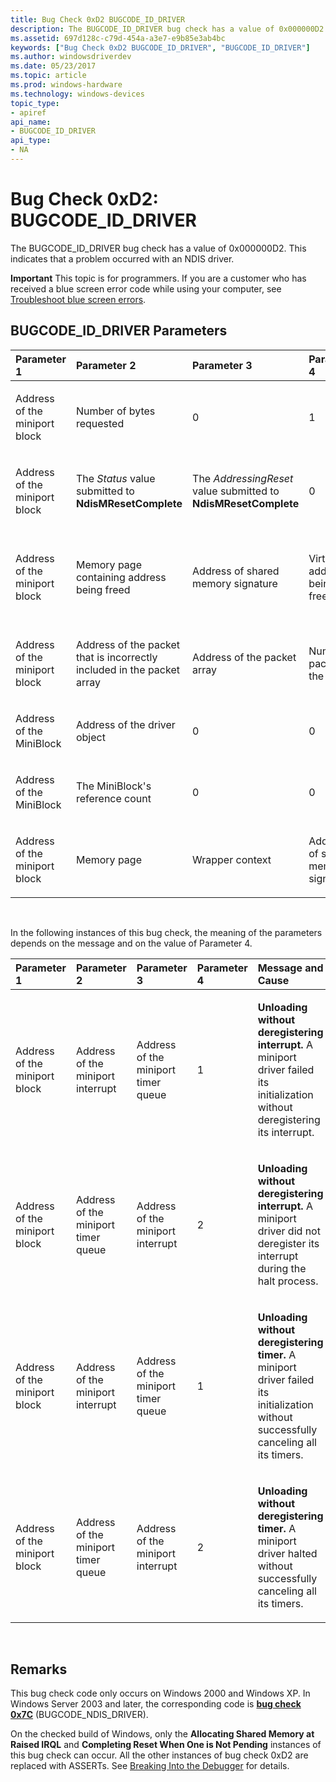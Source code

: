 ```yaml
---
title: Bug Check 0xD2 BUGCODE_ID_DRIVER
description: The BUGCODE_ID_DRIVER bug check has a value of 0x000000D2. This indicates that a problem occurred with an NDIS driver.
ms.assetid: 697d128c-c79d-454a-a3e7-e9b85e3ab4bc
keywords: ["Bug Check 0xD2 BUGCODE_ID_DRIVER", "BUGCODE_ID_DRIVER"]
ms.author: windowsdriverdev
ms.date: 05/23/2017
ms.topic: article
ms.prod: windows-hardware
ms.technology: windows-devices
topic_type:
- apiref
api_name:
- BUGCODE_ID_DRIVER
api_type:
- NA
---
```


# Bug Check 0xD2: BUGCODE\_ID\_DRIVER


The BUGCODE\_ID\_DRIVER bug check has a value of 0x000000D2. This indicates that a problem occurred with an NDIS driver.

**Important** This topic is for programmers. If you are a customer who has received a blue screen error code while using your computer, see [Troubleshoot blue screen errors](http://windows.microsoft.com/windows-10/troubleshoot-blue-screen-errors).

## BUGCODE\_ID\_DRIVER Parameters


<table>
<colgroup>
<col width="20%" />
<col width="20%" />
<col width="20%" />
<col width="20%" />
<col width="20%" />
</colgroup>
<thead>
<tr class="header">
<th align="left">Parameter 1</th>
<th align="left">Parameter 2</th>
<th align="left">Parameter 3</th>
<th align="left">Parameter 4</th>
<th align="left">Message and Cause</th>
</tr>
</thead>
<tbody>
<tr class="odd">
<td align="left"><p>Address of the miniport block</p></td>
<td align="left"><p>Number of bytes requested</p></td>
<td align="left"><p>0</p></td>
<td align="left"><p>1</p></td>
<td align="left"><p><strong>Allocating shared memory at raised IRQL.</strong> A driver called <strong>NdisMAllocateSharedMemory</strong> with IRQL &gt;= DISPATCH_LEVEL.</p></td>
</tr>
<tr class="even">
<td align="left"><p>Address of the miniport block</p></td>
<td align="left"><p>The <em>Status</em> value submitted to <strong>NdisMResetComplete</strong></p></td>
<td align="left"><p>The <em>AddressingReset</em> value submitted to <strong>NdisMResetComplete</strong></p></td>
<td align="left"><p>0</p></td>
<td align="left"><p><strong>Completing reset when one is not pending.</strong> A driver called <strong>NdisMResetComplete</strong>, but no reset was pending.</p></td>
</tr>
<tr class="odd">
<td align="left"><p>Address of the miniport block</p></td>
<td align="left"><p>Memory page containing address being freed</p></td>
<td align="left"><p>Address of shared memory signature</p></td>
<td align="left"><p>Virtual address being freed</p></td>
<td align="left"><p><strong>Freeing shared memory not allocated.</strong> A driver called <strong>NdisMFreeSharedMemory</strong> or <strong>NdisMFreeSharedMemoryAsync</strong> with an address that is not located in NDIS shared memory.</p></td>
</tr>
<tr class="even">
<td align="left"><p>Address of the miniport block</p></td>
<td align="left"><p>Address of the packet that is incorrectly included in the packet array</p></td>
<td align="left"><p>Address of the packet array</p></td>
<td align="left"><p>Number of packets in the array</p></td>
<td align="left"><p><strong>Indicating packet not owned by it.</strong> The miniport's packet array is corrupt.</p></td>
</tr>
<tr class="odd">
<td align="left"><p>Address of the MiniBlock</p></td>
<td align="left"><p>Address of the driver object</p></td>
<td align="left"><p>0</p></td>
<td align="left"><p>0</p></td>
<td align="left"><p><strong>NdisAddDevice: AddDevice</strong> called with a <strong>MiniBlock</strong> that is not on the <strong>NdisMiniDriverList</strong>.</p></td>
</tr>
<tr class="even">
<td align="left"><p>Address of the MiniBlock</p></td>
<td align="left"><p>The MiniBlock's reference count</p></td>
<td align="left"><p>0</p></td>
<td align="left"><p>0</p></td>
<td align="left"><p><strong>NdisMUnload: MiniBlock</strong> is getting unloaded but it is still on <strong>NdisMiniDriverList</strong>.</p></td>
</tr>
<tr class="odd">
<td align="left"><p>Address of the miniport block</p></td>
<td align="left"><p>Memory page</p></td>
<td align="left"><p>Wrapper context</p></td>
<td align="left"><p>Address of shared memory signature</p></td>
<td align="left"><p><strong>Overwrote past allocated shared memory.</strong> The address being written to is not located in NDIS shared memory.</p></td>
</tr>
</tbody>
</table>

 

In the following instances of this bug check, the meaning of the parameters depends on the message and on the value of Parameter 4.

<table>
<colgroup>
<col width="20%" />
<col width="20%" />
<col width="20%" />
<col width="20%" />
<col width="20%" />
</colgroup>
<thead>
<tr class="header">
<th align="left">Parameter 1</th>
<th align="left">Parameter 2</th>
<th align="left">Parameter 3</th>
<th align="left">Parameter 4</th>
<th align="left">Message and Cause</th>
</tr>
</thead>
<tbody>
<tr class="odd">
<td align="left"><p>Address of the miniport block</p></td>
<td align="left"><p>Address of the miniport interrupt</p></td>
<td align="left"><p>Address of the miniport timer queue</p></td>
<td align="left"><p>1</p></td>
<td align="left"><p><strong>Unloading without deregistering interrupt.</strong> A miniport driver failed its initialization without deregistering its interrupt.</p></td>
</tr>
<tr class="even">
<td align="left"><p>Address of the miniport block</p></td>
<td align="left"><p>Address of the miniport timer queue</p></td>
<td align="left"><p>Address of the miniport interrupt</p></td>
<td align="left"><p>2</p></td>
<td align="left"><p><strong>Unloading without deregistering interrupt.</strong> A miniport driver did not deregister its interrupt during the halt process.</p></td>
</tr>
<tr class="odd">
<td align="left"><p>Address of the miniport block</p></td>
<td align="left"><p>Address of the miniport interrupt</p></td>
<td align="left"><p>Address of the miniport timer queue</p></td>
<td align="left"><p>1</p></td>
<td align="left"><p><strong>Unloading without deregistering timer.</strong> A miniport driver failed its initialization without successfully canceling all its timers.</p></td>
</tr>
<tr class="even">
<td align="left"><p>Address of the miniport block</p></td>
<td align="left"><p>Address of the miniport timer queue</p></td>
<td align="left"><p>Address of the miniport interrupt</p></td>
<td align="left"><p>2</p></td>
<td align="left"><p><strong>Unloading without deregistering timer.</strong> A miniport driver halted without successfully canceling all its timers.</p></td>
</tr>
</tbody>
</table>

 

Remarks
-------

This bug check code only occurs on Windows 2000 and Windows XP. In Windows Server 2003 and later, the corresponding code is [**bug check 0x7C**](bug-check-0x7c--bugcode-ndis-driver.md) (BUGCODE\_NDIS\_DRIVER).

On the checked build of Windows, only the **Allocating Shared Memory at Raised IRQL** and **Completing Reset When One is Not Pending** instances of this bug check can occur. All the other instances of bug check 0xD2 are replaced with ASSERTs. See [Breaking Into the Debugger](breaking-into-the-debugger.md) for details.

 

 




